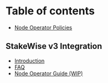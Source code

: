 # Table of contents

* [Node Operator Policies](README.md)

## StakeWise v3 Integration

* [Introduction](stakewise-v3-integration/introduction.md)
* [FAQ](stakewise-v3-integration/faq.md)
* [Node Operator Guide (WIP)](stakewise-v3-integration/node-operator-guide-wip.md)

